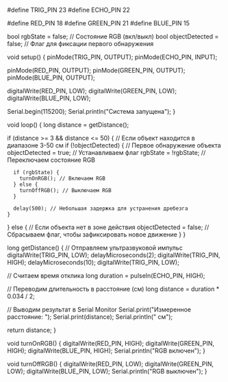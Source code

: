 #define TRIG_PIN 23
#define ECHO_PIN 22

#define RED_PIN 18
#define GREEN_PIN 21
#define BLUE_PIN 15

bool rgbState = false; // Состояние RGB (вкл/выкл)
bool objectDetected = false; // Флаг для фиксации первого обнаружения

void setup() {
  pinMode(TRIG_PIN, OUTPUT);
  pinMode(ECHO_PIN, INPUT);

  pinMode(RED_PIN, OUTPUT);
  pinMode(GREEN_PIN, OUTPUT);
  pinMode(BLUE_PIN, OUTPUT);

  digitalWrite(RED_PIN, LOW);
  digitalWrite(GREEN_PIN, LOW);
  digitalWrite(BLUE_PIN, LOW);

  Serial.begin(115200);
  Serial.println("Система запущена");
}

void loop() {
  long distance = getDistance();

  if (distance >= 3 && distance <= 50) { // Если объект находится в диапазоне 3-50 см
    if (!objectDetected) { // Первое обнаружение объекта
      objectDetected = true; // Устанавливаем флаг
      rgbState = !rgbState; // Переключаем состояние RGB

      if (rgbState) {
        turnOnRGB(); // Включаем RGB
      } else {
        turnOffRGB(); // Выключаем RGB
      }

      delay(500); // Небольшая задержка для устранения дребезга
    }
  } else { // Если объекта нет в зоне действия
    objectDetected = false; // Сбрасываем флаг, чтобы зафиксировать новое движение
  }
}

long getDistance() {
  // Отправляем ультразвуковой импульс
  digitalWrite(TRIG_PIN, LOW);
  delayMicroseconds(2);
  digitalWrite(TRIG_PIN, HIGH);
  delayMicroseconds(10);
  digitalWrite(TRIG_PIN, LOW);

  // Считаем время отклика
  long duration = pulseIn(ECHO_PIN, HIGH);

  // Переводим длительность в расстояние (см)
  long distance = duration * 0.034 / 2;

  // Выводим результат в Serial Monitor
  Serial.print("Измеренное расстояние: ");
  Serial.print(distance);
  Serial.println(" см");

  return distance;
}

void turnOnRGB() {
  digitalWrite(RED_PIN, HIGH);
  digitalWrite(GREEN_PIN, HIGH);
  digitalWrite(BLUE_PIN, HIGH);
  Serial.println("RGB включен");
}

void turnOffRGB() {
  digitalWrite(RED_PIN, LOW);
  digitalWrite(GREEN_PIN, LOW);
  digitalWrite(BLUE_PIN, LOW);
  Serial.println("RGB выключен");
}
